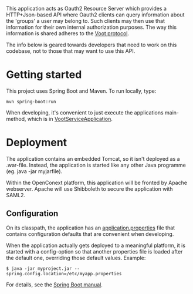 This application acts as Oauth2 Resource Server which provides a HTTP+Json-based API where Oauth2 clients can query information about
the 'groups' a user may belong to. Such clients may then use that information for their own internal authorization
purposes. The way this information is shared adheres to the [Voot protocol](http://openvoot.org/).

The info below is geared towards developers that need to work on this codebase, not to those that may want to use this API.

# Getting started
This project uses Spring Boot and Maven. To run locally, type:

`mvn spring-boot:run`

When developing, it's convenient to just execute the applications main-method, which is in [VootServiceApplication](src/main/java/vootservice/VootServiceApplication).

# Deployment
The application contains an embedded Tomcat, so it isn't deployed as a .war-file. Instead, the application is
started like any other Java programme (eg. java -jar myjarfile).

Within the OpenConext platform, this application will be fronted by Apache webserver. Apache will use Shibboleth to
secure the application with SAML2.

## Configuration
On its classpath, the application has an [application.properties](src/main/resources/application.properties) file that
contains configuration defaults that are convenient when developing.

When the application actually gets deployed to a meaningful platform, it is started with a config-option so that another
properties file is loaded after the default one, overriding those default values. Example:

`$ java -jar myproject.jar --spring.config.location=/etc/myapp.properties`

For details, see the [Spring Boot manual](http://docs.spring.io/spring-boot/docs/1.2.1.RELEASE/reference/htmlsingle/).
